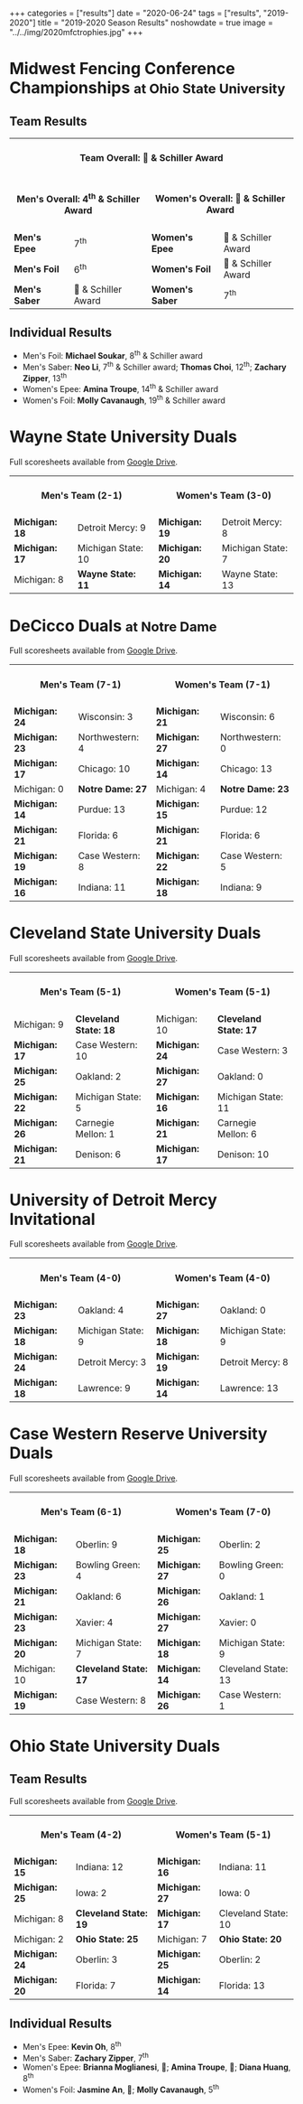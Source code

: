 +++
categories = ["results"]
date = "2020-06-24"
tags = ["results", "2019-2020"]
title = "2019-2020 Season Results"
noshowdate = true
image = "../../img/2020mfctrophies.jpg"
+++

# Midwest Fencing Conference Championships <small>at Ohio State University</small>

## Team Results
<table class="table table-striped"><tbody>
<tr><td colspan="4"><h4 align="Center"><strong>Team Overall</strong>: 🥉 & Schiller Award</h4></td></tr>
<tr><td colspan="2"><h4 align="Center"><strong>Men's Overall</strong>: 4<sup>th</sup> & Schiller Award</h4></td>
    <td colspan="2"><h4 align="Center"><strong>Women's Overall</strong>: 🥉 & Schiller Award</h4></td></tr>
<tr><td><strong>Men's Epee</strong></td><td>7<sup>th</sup></td>
    <td><strong>Women's Epee</strong></td><td>🥉 & Schiller Award</td></tr>
<tr><td><strong>Men's Foil</strong></td><td>6<sup>th</sup></td>
    <td><strong>Women's Foil</strong></td><td>🥉 & Schiller Award</td></tr>
<tr><td><strong>Men's Saber</strong></td><td>🥈 & Schiller Award</td>
    <td><strong>Women's Saber</strong></td><td>7<sup>th</sup></td></tr>
</tbody></table>

## Individual Results
- Men's Foil: **Michael Soukar**, 8<sup>th</sup> & Schiller award
- Men's Saber: **Neo Li**, 7<sup>th</sup> & Schiller award; **Thomas Choi**, 12<sup>th</sup>; **Zachary Zipper**, 13<sup>th</sup>
- Women's Epee: **Amina Troupe**, 14<sup>th</sup> & Schiller award
- Women's Foil: **Molly Cavanaugh**, 19<sup>th</sup> & Schiller award

# Wayne State University Duals
Full scoresheets available from [Google Drive](https://drive.google.com/drive/folders/13eYCZg3jn5-gNgMhlezg-e5XVGLi8iLG?usp=sharing).

<table class="table table-striped"><tbody>
<tr><td colspan="2"><h4 align="Center"><strong>Men's Team</strong> (2-1)</h4></td>  <td colspan="2"><h4 align="Center"><strong>Women's Team</strong> (3-0)</h4></td></tr>
<tr><td><strong>Michigan: 18</strong></td><td>Detroit Mercy: 9</td>                 <td><strong>Michigan: 19</strong></td><td>Detroit Mercy: 8</td></tr>
<tr><td><strong>Michigan: 17</strong></td><td>Michigan State: 10</td>               <td><strong>Michigan: 20</strong></td><td>Michigan State: 7</td></tr>
<tr><td>Michigan: 8</td><td><strong>Wayne State: 11</strong></td>                   <td><strong>Michigan: 14</strong></td><td>Wayne State: 13</td></tr>
</tbody></table>

# DeCicco Duals <small>at Notre Dame</small>
Full scoresheets available from [Google Drive](https://drive.google.com/drive/folders/1D3eymLdlF0DJQkSQ0nj-PERnk_MvsdK5?usp=sharing).

<table class="table table-striped"><tbody>
<tr><td colspan="2"><h4 align="Center"><strong>Men's Team</strong> (7-1)</h4></td>  <td colspan="2"><h4 align="Center"><strong>Women's Team</strong> (7-1)</h4></td></tr>
<tr><td><strong>Michigan: 24</strong></td><td>Wisconsin: 3</td>                     <td><strong>Michigan: 21</strong></td><td>Wisconsin: 6</td></tr>
<tr><td><strong>Michigan: 23</strong></td><td>Northwestern: 4</td>                  <td><strong>Michigan: 27</strong></td><td>Northwestern: 0</td></tr>
<tr><td><strong>Michigan: 17</strong></td><td>Chicago: 10</td>                      <td><strong>Michigan: 14</strong></td><td>Chicago: 13</td></tr>
<tr><td>Michigan: 0</td><td><strong>Notre Dame: 27</strong></td>                    <td>Michigan: 4</td><td><strong>Notre Dame: 23</strong></td></tr>
<tr><td><strong>Michigan: 14</strong></td><td>Purdue: 13</td>                       <td><strong>Michigan: 15</strong></td><td>Purdue: 12</td></tr>
<tr><td><strong>Michigan: 21</strong></td><td>Florida: 6</td>                       <td><strong>Michigan: 21</strong></td><td>Florida: 6</td></tr>
<tr><td><strong>Michigan: 19</strong></td><td>Case Western: 8</td>                  <td><strong>Michigan: 22</strong></td><td>Case Western: 5</td></tr>
<tr><td><strong>Michigan: 16</strong></td><td>Indiana: 11</td>                      <td><strong>Michigan: 18</strong></td><td>Indiana: 9</td></tr>
</tbody></table>

# Cleveland State University Duals
Full scoresheets available from [Google Drive](https://drive.google.com/file/d/1YzpVhpyJQexapfEi3e-hr1th1XO5F4o2/view?usp=sharing).

<table class="table table-striped"><tbody>
<tr><td colspan="2"><h4 align="Center"><strong>Men's Team</strong> (5-1)</h4></td>  <td colspan="2"><h4 align="Center"><strong>Women's Team</strong> (5-1)</h4></td></tr>
<tr><td>Michigan: 9</td><td><strong>Cleveland State: 18</strong></td>               <td>Michigan: 10</td><td><strong>Cleveland State: 17</strong></td></tr>
<tr><td><strong>Michigan: 17</strong></td><td>Case Western: 10</td>                 <td><strong>Michigan: 24</strong></td><td>Case Western: 3</td></tr>
<tr><td><strong>Michigan: 25</strong></td><td>Oakland: 2</td>                       <td><strong>Michigan: 27</strong></td><td>Oakland: 0</td></tr>
<tr><td><strong>Michigan: 22</strong></td><td>Michigan State: 5</td>                <td><strong>Michigan: 16</strong></td><td>Michigan State: 11</td></tr>
<tr><td><strong>Michigan: 26</strong></td><td>Carnegie Mellon: 1</td>               <td><strong>Michigan: 21</strong></td><td>Carnegie Mellon: 6</td></tr>
<tr><td><strong>Michigan: 21</strong></td><td>Denison: 6</td>                       <td><strong>Michigan: 17</strong></td><td>Denison: 10</td></tr>
</tbody></table>

# University of Detroit Mercy Invitational
Full scoresheets available from [Google Drive](https://drive.google.com/file/d/1YqoAJ9qmXVVVEE-PsHlvFZdic060Zdxj/view?usp=sharing).

<table class="table table-striped"><tbody>
<tr><td colspan="2"><h4 align="Center"><strong>Men's Team</strong> (4-0)</h4></td>  <td colspan="2"><h4 align="Center"><strong>Women's Team</strong> (4-0)</h4></td></tr>
<tr><td><strong>Michigan: 23</strong></td><td>Oakland: 4</td>                       <td><strong>Michigan: 27</strong></td><td>Oakland: 0</td></tr>
<tr><td><strong>Michigan: 18</strong></td><td>Michigan State: 9</td>                <td><strong>Michigan: 18</strong></td><td>Michigan State: 9</td></tr>
<tr><td><strong>Michigan: 24</strong></td><td>Detroit Mercy: 3</td>                 <td><strong>Michigan: 19</strong></td><td>Detroit Mercy: 8</td></tr>
<tr><td><strong>Michigan: 18</strong></td><td>Lawrence: 9</td>                      <td><strong>Michigan: 14</strong></td><td>Lawrence: 13</td></tr>
</tbody></table>

# Case Western Reserve University Duals
Full scoresheets available from [Google Drive](https://drive.google.com/drive/folders/1g-mmZeKIBQgrzWwrktHCIB2t0SuWakhQ?usp=sharing).

<table class="table table-striped"><tbody>
<tr><td colspan="2"><h4 align="Center"><strong>Men's Team</strong> (6-1)</h4></td>  <td colspan="2"><h4 align="Center"><strong>Women's Team</strong> (7-0)</h4></td></tr>
<tr><td><strong>Michigan: 18</strong></td><td>Oberlin: 9</td>                       <td><strong>Michigan: 25</strong></td><td>Oberlin: 2</td></tr>
<tr><td><strong>Michigan: 23</strong></td><td>Bowling Green: 4</td>                 <td><strong>Michigan: 27</strong></td><td>Bowling Green: 0</td></tr>
<tr><td><strong>Michigan: 21</strong></td><td>Oakland: 6</td>                 		<td><strong>Michigan: 26</strong></td><td>Oakland: 1</td></tr>
<tr><td><strong>Michigan: 23</strong></td><td>Xavier: 4</td>                        <td><strong>Michigan: 27</strong></td><td>Xavier: 0</td></tr>
<tr><td><strong>Michigan: 20</strong></td><td>Michigan State: 7</td>                <td><strong>Michigan: 18</strong></td><td>Michigan State: 9</td></tr>
<tr><td>Michigan: 10</td><td><strong>Cleveland State: 17</strong></td>              <td><strong>Michigan: 14</strong></td><td>Cleveland State: 13</td></tr>
<tr><td><strong>Michigan: 19</strong></td><td>Case Western: 8</td>                  <td><strong>Michigan: 26</strong></td><td>Case Western: 1</td></tr>
</tbody></table>

# Ohio State University Duals

## Team Results
Full scoresheets available from [Google Drive](https://drive.google.com/drive/folders/1Cl6jzEHkIm4xv5wGwb3e2D6TsXO-nve3?usp=sharing).

<table class="table table-striped"><tbody>
<tr><td colspan="2"><h4 align="Center"><strong>Men's Team</strong> (4-2)</h4></td>  <td colspan="2"><h4 align="Center"><strong>Women's Team</strong> (5-1)</h4></td></tr>
<tr><td><strong>Michigan: 15</strong></td><td>Indiana: 12</td>                <td><strong>Michigan: 16</strong></td><td>Indiana: 11</td></tr>
<tr><td><strong>Michigan: 25</strong></td><td>Iowa: 2</td>                    <td><strong>Michigan: 27</strong></td><td>Iowa: 0</td></tr>
<tr><td>Michigan: 8</td><td><strong>Cleveland State: 19</strong></td>         <td><strong>Michigan: 17</strong></td><td>Cleveland State: 10</td></tr>
<tr><td>Michigan: 2</td><td><strong>Ohio State: 25</strong></td>              <td>Michigan: 7</td><td><strong>Ohio State: 20</strong></td></tr>
<tr><td><strong>Michigan: 24</strong></td><td>Oberlin: 3</td>                 <td><strong>Michigan: 25</strong></td><td>Oberlin: 2</td></tr>
<tr><td><strong>Michigan: 20</strong></td><td>Florida: 7</td>                 <td><strong>Michigan: 14</strong></td><td>Florida: 13</td></tr>
</tbody></table>

## Individual Results
- Men's Epee: **Kevin Oh**, 8<sup>th</sup>
- Men's Saber: **Zachary Zipper**, 7<sup>th</sup>
- Women's Epee: **Brianna Moglianesi**, 🥉; **Amina Troupe**, 🥉; **Diana Huang**, 8<sup>th</sup>
- Women's Foil: **Jasmine An**, 🥉; **Molly Cavanaugh**,  5<sup>th</sup>
